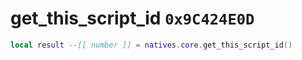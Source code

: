 # get_this_script_id `0x9C424E0D`

```lua
local result --[[ number ]] = natives.core.get_this_script_id()
```